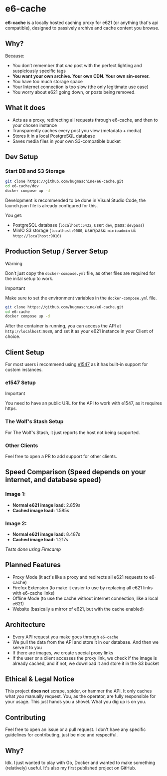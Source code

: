 # e6-cache

**e6-cache** is a locally hosted caching proxy for e621 (or anything that's api compatible), designed to passively archive and cache content you browse.

## Why?

Because:

* You don’t remember that *one* post with the perfect lighting and suspiciously specific tags
* **You want your own archive. Your own CDN. Your own sin-server.**
* You have too much storage space
* Your Internet connection is too slow (the only legitimate use case)
* You worry about e621 going down, or posts being removed.

## What it does

* Acts as a proxy, redirecting all requests through e6-cache, and then to your chosen instance
* Transparently caches every post you view (metadata + media)
* Stores it in a local PostgreSQL database
* Saves media files in your own S3-compatible bucket

## Dev Setup

### Start DB and S3 Storage
```bash
git clone https://github.com/bugmaschine/e6-cache.git
cd e6-cache/dev
docker compose up -d
```

Development is recommended to be done in Visual Studio Code, the launch.json file is already configured for this.

You get:

* PostgreSQL database (`localhost:5432`, user: `dev`, pass: `devpass`)
* MinIO S3 storage (`localhost:9000`, user/pass: `minioadmin` ui: `http://localhost:9010`)

## Production Setup / Server Setup

> [!WARNING]  
> Don't just copy the `docker-compose.yml` file, as other files are required for the inital setup to work.

> [!IMPORTANT]
> Make sure to set the environment variables in the `docker-compose.yml` file.

```bash
git clone https://github.com/bugmaschine/e6-cache.git
cd e6-cache
docker compose up -d
```

After the container is running, you can access the API at `http://localhost:8080`, and set it as your e621 instance in your Client of choice.

## Client Setup

For most users i recommend using [e1547](https://github.com/clragon/e1547) as it has built-in support for custom instances.

### e1547 Setup
> [!IMPORTANT]
> You need to have an public URL for the API to work with e1547, as it requires https.


### The Wolf's Stash Setup
For The Wolf's Stash, it just reports the host not being supported.


### Other Clients
Feel free to open a PR to add support for other clients.




## Speed Comparison (Speed depends on your internet, and database speed)

### Image 1:
- **Normal e621 image load:** 2.859s
- **Cached image load:** 1.585s


### Image 2:
- **Normal e621 image load:** 8.487s
- **Cached image load:** 1.217s

*Tests done using Firecamp*

## Planned Features

* Proxy Mode (it act's like a proxy and redirects all e621 requests to e6-cache)
* Firefox Extension (to make it easier to use by replacing all e621 links with e6-cache links)
* Offline Mode (to use the cache without internet connection, like a local e621)
* Website (basically a mirror of e621, but with the cache enabled)

## Architecture

* Every API request you make goes through `e6-cache`
* We pull the data from the API and store it in our database. And then we serve it to you
* If there are images, we create special proxy links
* If the user or a client accesses the proxy link, we check if the image is already cached, and if not, we download it and store it in the S3 bucket

## Ethical & Legal Notice

This project **does not** scrape, spider, or hammer the API. It only caches what *you* manually request.
You, as the operator, are fully responsible for your usage. This just hands you a shovel. What you dig up is on you.

## Contributing

Feel free to open an issue or a pull request. I don't have any specific guidelines for contributing, just be nice and respectful.

## Why?

Idk. I just wanted to play with Go, Docker and wanted to make something (relatively) useful. It's also my first published project on GitHub.
